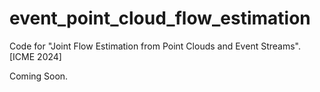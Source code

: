 # event_point_cloud_flow_estimation
Code for "Joint Flow Estimation from Point Clouds and Event Streams". [ICME 2024]

Coming Soon.
